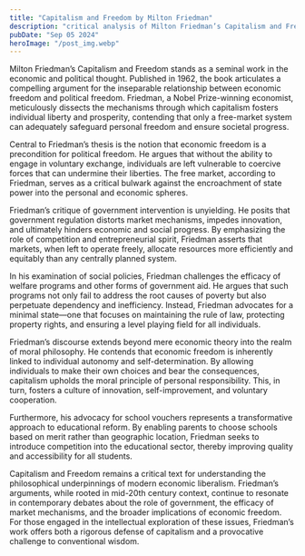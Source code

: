 ```yaml
---
title: "Capitalism and Freedom by Milton Friedman"
description: "critical analysis of Milton Friedman’s Capitalism and Freedom, examining his argument that economic freedom is essential for political liberty and societal progress..."
pubDate: "Sep 05 2024"
heroImage: "/post_img.webp"
---
```


Milton Friedman’s Capitalism and Freedom stands as a seminal work in the economic and political thought. Published in 1962, the book articulates a compelling argument for the inseparable relationship between economic freedom and political freedom. Friedman, a Nobel Prize-winning economist, meticulously dissects the mechanisms through which capitalism fosters individual liberty and prosperity, contending that only a free-market system can adequately safeguard personal freedom and ensure societal progress.

Central to Friedman’s thesis is the notion that economic freedom is a precondition for political freedom. He argues that without the ability to engage in voluntary exchange, individuals are left vulnerable to coercive forces that can undermine their liberties. The free market, according to Friedman, serves as a critical bulwark against the encroachment of state power into the personal and economic spheres.

Friedman’s critique of government intervention is unyielding. He posits that government regulation distorts market mechanisms, impedes innovation, and ultimately hinders economic and social progress. By emphasizing the role of competition and entrepreneurial spirit, Friedman asserts that markets, when left to operate freely, allocate resources more efficiently and equitably than any centrally planned system.

In his examination of social policies, Friedman challenges the efficacy of welfare programs and other forms of government aid. He argues that such programs not only fail to address the root causes of poverty but also perpetuate dependency and inefficiency. Instead, Friedman advocates for a minimal state—one that focuses on maintaining the rule of law, protecting property rights, and ensuring a level playing field for all individuals.

Friedman’s discourse extends beyond mere economic theory into the realm of moral philosophy. He contends that economic freedom is inherently linked to individual autonomy and self-determination. By allowing individuals to make their own choices and bear the consequences, capitalism upholds the moral principle of personal responsibility. This, in turn, fosters a culture of innovation, self-improvement, and voluntary cooperation.

Furthermore, his advocacy for school vouchers represents a transformative approach to educational reform. By enabling parents to choose schools based on merit rather than geographic location, Friedman seeks to introduce competition into the educational sector, thereby improving quality and accessibility for all students.

Capitalism and Freedom remains a critical text for understanding the philosophical underpinnings of modern economic liberalism. Friedman’s arguments, while rooted in mid-20th century context, continue to resonate in contemporary debates about the role of government, the efficacy of market mechanisms, and the broader implications of economic freedom. For those engaged in the intellectual exploration of these issues, Friedman’s work offers both a rigorous defense of capitalism and a provocative challenge to conventional wisdom.